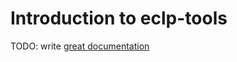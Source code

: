# Introduction to eclp-tools

TODO: write [great documentation](http://jacobian.org/writing/what-to-write/)
